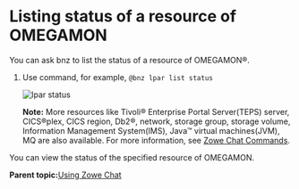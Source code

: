 # Listing status of a resource of OMEGAMON

You can ask bnz to list the status of a resource of OMEGAMON®.

1.  Use command, for example, `@bnz lpar list status`

    ![lpar status](bnz_lpar_status.png "lpar status")

    **Note:** More resources like Tivoli® Enterprise Portal Server\(TEPS\) server, CICS®plex, CICS region, Db2®, network, storage group, storage volume, Information Management System\(IMS\), Java™ virtual machines\(JVM\), MQ are also available. For more information, see [Zowe Chat Commands](chatops_cli_cli.md).


You can view the status of the specified resource of OMEGAMON.

**Parent topic:**[Using Zowe Chat](chatops_first_steps.md)

